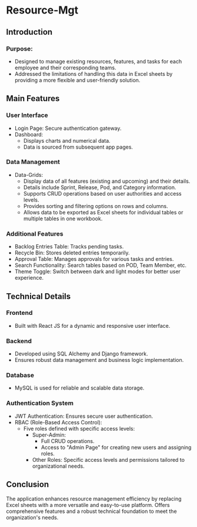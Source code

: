 # Resource-Mgt
## Introduction
### Purpose:
* Designed to manage existing resources, features, and tasks for each employee and their corresponding teams.
* Addressed the limitations of handling this data in Excel sheets by providing a more flexible and user-friendly solution.

## Main Features
### User Interface
* Login Page: Secure authentication gateway.
* Dashboard:
  * Displays charts and numerical data.
  * Data is sourced from subsequent app pages.

### Data Management
* Data-Grids:
  * Display data of all features (existing and upcoming) and their details.
  * Details include Sprint, Release, Pod, and Category information.
  * Supports CRUD operations based on user authorities and access levels.
  * Provides sorting and filtering options on rows and columns.
  * Allows data to be exported as Excel sheets for individual tables or multiple tables in one workbook.

### Additional Features
* Backlog Entries Table: Tracks pending tasks.
* Recycle Bin: Stores deleted entries temporarily.
* Approval Table: Manages approvals for various tasks and entries.
* Search Functionality: Search tables based on POD, Team Member, etc.
* Theme Toggle: Switch between dark and light modes for better user experience.

## Technical Details
### Frontend
* Built with React JS for a dynamic and responsive user interface.

### Backend
* Developed using SQL Alchemy and Django framework.
* Ensures robust data management and business logic implementation.

### Database
* MySQL is used for reliable and scalable data storage.

### Authentication System
* JWT Authentication: Ensures secure user authentication.
* RBAC (Role-Based Access Control):
  * Five roles defined with specific access levels:
    * Super-Admin:
      * Full CRUD operations.
      * Access to "Admin Page" for creating new users and assigning roles.
    * Other Roles: Specific access levels and permissions tailored to organizational needs.

## Conclusion
The application enhances resource management efficiency by replacing Excel sheets with a more versatile and easy-to-use platform.
Offers comprehensive features and a robust technical foundation to meet the organization's needs.
